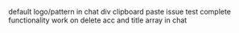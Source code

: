 
default logo/pattern in chat div 
clipboard paste issue
test complete functionality work on delete acc and title array in chat